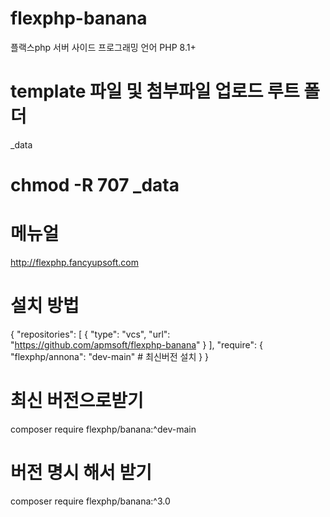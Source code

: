 # flexphp-banana
플랙스php
서버 사이드 프로그래밍 언어 
PHP 8.1+

# template 파일 및 첨부파일 업로드 루트 폴더
_data 

# chmod -R 707 _data

# 메뉴얼
http://flexphp.fancyupsoft.com


# 설치 방법
{
    "repositories": [
        {
            "type": "vcs",
            "url": "https://github.com/apmsoft/flexphp-banana"
        }
    ],
    "require": {
        "flexphp/annona": "dev-main" # 최신버전 설치
    }
}

# 최신 버전으로받기
composer require flexphp/banana:^dev-main

# 버전 명시 해서 받기
composer require flexphp/banana:^3.0
